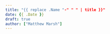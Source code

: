 ```yaml
---
title: "{{ replace .Name "-" " " | title }}"
date: {{ .Date }}
draft: true
author: ["Matthew Marsh"]
---
```


